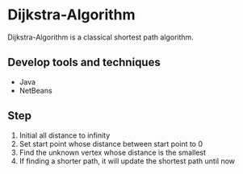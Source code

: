 # Dijkstra-Algorithm
Dijkstra-Algorithm is a classical shortest path algorithm.

## Develop tools and techniques
+ Java
+ NetBeans

## Step
1. Initial all distance to infinity
2. Set start point whose distance between start point to 0
3. Find the unknown vertex whose distance is the smallest
4. If finding a shorter path, it will update the shortest path until now

